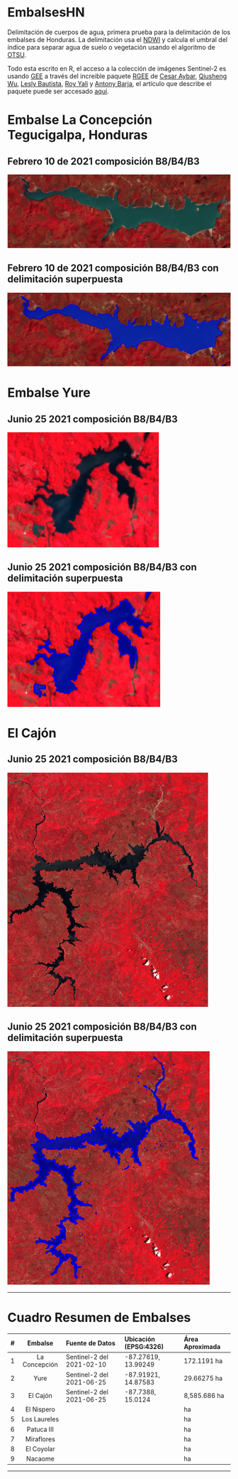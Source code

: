# EmbalsesHN

Delimitación de cuerpos de agua, primera prueba para la delimitación de los embalses de Honduras. La delimitación usa el [NDWI](https://en.wikipedia.org/wiki/Normalized_difference_water_index) y calcula el umbral del índice para separar agua de suelo o vegetación usando el algoritmo de [OTSU](https://en.wikipedia.org/wiki/Otsu%27s_method).

Todo esta escrito en R, el acceso a la colección de imágenes Sentinel-2 es usando [GEE](https://www.sciencedirect.com/science/article/pii/S0034425717302900) a través del increible paquete [RGEE](https://csaybar.github.io/rgee-examples/) de [Cesar Aybar](https://csaybar.github.io/), [Qiusheng Wu](https://geography.utk.edu/about-us/faculty/dr-qiusheng-wu/), [Lesly Bautista](https://orcid.org/0000-0003-3523-8687), [Roy Yali](https://ryali93.github.io/en/) y [Antony Barja](https://github.com/ambarja), el artículo que describe el paquete puede ser accesado [aquí](https://joss.theoj.org/papers/10.21105/joss.02272). 

# Embalse La Concepción Tegucigalpa, Honduras

## Febrero 10 de 2021 composición B8/B4/B3

![](imagenes/uno.png?raw=true)

## Febrero 10 de 2021 composición B8/B4/B3 con delimitación superpuesta

![](imagenes/dos.png?raw=true)


# Embalse Yure

## Junio 25 2021 composición B8/B4/B3

![](imagenes/Yure1.png?raw=true)

## Junio 25 2021 composición B8/B4/B3 con delimitación superpuesta

![](imagenes/Yure2.png?raw=true)

# El Cajón

## Junio 25 2021 composición B8/B4/B3

![](imagenes/Cajon1.png?raw=true)

## Junio 25 2021 composición B8/B4/B3 con delimitación superpuesta

![](imagenes/Cajon2.png?raw=true)

***

# Cuadro Resumen de Embalses

| # | Embalse | Fuente de Datos | Ubicación (EPSG:4326) | Área Aproximada |
| :---: | :---: | :--- | :--- | :---|
| 1 | La Concepción | Sentinel-2 del 2021-02-10 | -87.27619, 13.99249  | 172.1191 ha|
| 2 | Yure | Sentinel-2 del 2021-06-25 | -87.91921, 14.87583  | 29.66275 ha|
| 3 | El Cajón | Sentinel-2 del 2021-06-25 | -87.7388, 15.0124  |  8,585.686 ha|
| 4 | El Nispero |  |   |  ha|
| 5 | Los Laureles |  |   |  ha|
| 6 | Patuca III |  |   |  ha|
| 7 | Miraflores |  |   |  ha|
| 8 | El Coyolar |  |   |  ha|
| 9 | Nacaome |  |   |  ha|




***
